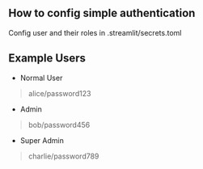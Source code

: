 ## How to config simple authentication

Config user and their roles in .streamlit/secrets.toml

## Example Users
- Normal User
> alice/password123
- Admin
> bob/password456
- Super Admin
> charlie/password789